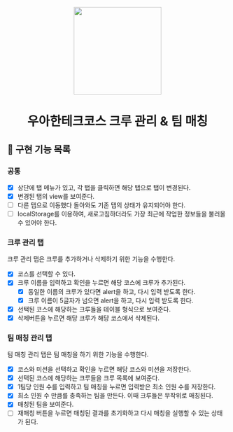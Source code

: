 <p align="middle" >
  <img width="200px;" src="https://github.com/kwannee/javascript-teammatching-precourse/raw/main/images/laptop_emoji.png"/>
</p>
<h1 align="middle">우아한테크코스 크루 관리 & 팀 매칭</h1>

## 🎯 구현 기능 목록

### 공통

- [x] 상단에 탭 메뉴가 있고, 각 탭을 클릭하면 해당 탭으로 탭이 변경된다.
- [x] 변경된 탭의 view를 보여준다.
- [ ] 다른 탭으로 이동했다 돌아와도 기존 탭의 상태가 유지되어야 한다.
- [ ] localStorage를 이용하여, 새로고침하더라도 가장 최근에 작업한 정보들을 불러올 수 있어야 한다.

### 크루 관리 탭

크루 관리 탭은 크루를 추가하거나 삭제하기 위한 기능을 수행한다.

- [x] 코스를 선택할 수 있다.
- [x] 크루 이름을 입력하고 확인을 누르면 해당 코스에 크루가 추가된다.
  - [x] 동일한 이름의 크루가 있다면 alert을 하고, 다시 입력 받도록 한다.
  - [x] 크루 이름이 5글자가 넘으면 alert을 하고, 다시 입력 받도록 한다.
- [x] 선택된 코스에 해당하는 크루들을 테이블 형식으로 보여준다.
- [x] 삭제버튼을 누르면 해당 크루가 해당 코스에서 삭제된다.

### 팀 매칭 관리 탭

팀 매칭 관리 탭은 팀 매칭을 하기 위한 기능을 수행한다.

- [x] 코스와 미션을 선택하고 확인을 누르면 해당 코스와 미션을 저장한다.
- [x] 선택된 코스에 해당하는 크루들을 크루 목록에 보여준다.
- [x] 1팀당 인원 수를 입력하고 팀 매칭을 누르면 입력받은 최소 인원 수를 저장한다.
- [x] 최소 인원 수 만큼를 충족하는 팀을 만든다. 이때 크루들은 무작위로 매칭된다.
- [x] 매칭된 팀을 보여준다.
- [ ] 재매칭 버튼을 누르면 매칭된 결과를 초기화하고 다시 매칭을 실행할 수 있는 상태가 된다.
